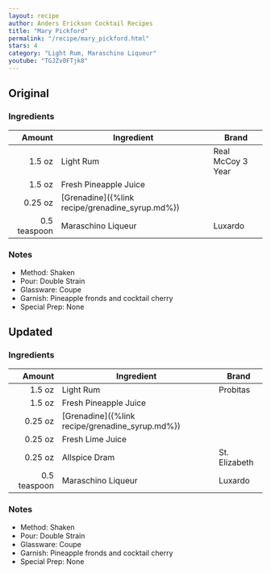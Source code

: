 ```yaml
---
layout: recipe
author: Anders Erickson Cocktail Recipes
title: "Mary Pickford"
permalink: "/recipe/mary_pickford.html"
stars: 4
category: "Light Rum, Maraschino Liqueur"
youtube: "TGJZv0FTjk8"
---
```


<div class="subrecipe" markdown="1">

## Original

### Ingredients

|  Amount  | Ingredient               | Brand          |
| -----------: | --------------------- | ----------------- |
|       1.5 oz | Light Rum             | Real McCoy 3 Year |
|       1.5 oz | Fresh Pineapple Juice |
|      0.25 oz | [Grenadine]({%link recipe/grenadine_syrup.md%})
| 0.5 teaspoon | Maraschino Liqueur    | Luxardo           |

### Notes

- Method: Shaken
- Pour: Double Strain
- Glassware: Coupe
- Garnish: Pineapple fronds and cocktail cherry
- Special Prep: None

</div>
<div class="subrecipe" markdown="1">

## Updated

### Ingredients

|  Amount  | Ingredient               | Brand          |
| -----------: | --------------------- | ------------- |
|       1.5 oz | Light Rum             | Probitas      |
|       1.5 oz | Fresh Pineapple Juice |
|      0.25 oz | [Grenadine]({%link recipe/grenadine_syrup.md%})             |
|      0.25 oz | Fresh Lime Juice      |
|      0.25 oz | Allspice Dram         | St. Elizabeth |
| 0.5 teaspoon | Maraschino Liqueur    | Luxardo       |

### Notes

- Method: Shaken
- Pour: Double Strain
- Glassware: Coupe
- Garnish: Pineapple fronds and cocktail cherry
- Special Prep: None

</div>
